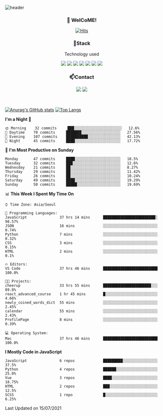 ![header](https://capsule-render.vercel.app/api?type=waving&color=gradient&height=200&text=Kyungjoon&fontAlign=70&fontAlignY=40&animation=twinkling)

<h3 align="center">👋 WelCoME!</h3>

<div align=center>
  
[![Hits](https://hits.seeyoufarm.com/api/count/incr/badge.svg?url=https%3A%2F%2Fgithub.com%2Fuvula6921&count_bg=%2322BAC9&title_bg=%23827F7F&icon=iconify.svg&icon_color=%2325A27F&title=visits&edge_flat=false)](https://hits.seeyoufarm.com)
  
</div>
<h3 align="center">📌Stack</h3>
<p align="center">Technology used</p>
<div align="center"><img src="https://img.shields.io/badge/HTML5-E34F26?style=flat-square&logo=HTML5&logoColor=white"></img> <img src="https://img.shields.io/badge/CSS3-0A84FF?style=flat-square&logo=CSS3&logoColor=white"></img> <img src="https://img.shields.io/badge/JavaScript-FFCD11?style=flat-square&logo=JavaScript&logoColor=white"></img> <img src="https://img.shields.io/badge/React-00BCF6?style=flat-square&logo=React&logoColor=white"></img> <img src="https://img.shields.io/badge/jQuery-3655FF?style=flat-square&logo=jQuery&logoColor=white"></img> <img src="https://img.shields.io/badge/Ruby-E0115F?style=flat-square&logo=Ruby&logoColor=white"></img> <img src="https://img.shields.io/badge/Python-4B8BBE?style=flat-square&logo=Python&logoColor=white"></img></div>

<h3 align="center">📫Contact</h3>
<div align="center"><a href="https://velog.io/@uvula6921/"><img src="https://img.shields.io/badge/Blog-20c997?style=flat-square&logo=V&logoColor=white"/></a> <a href="pkj6921@gmail.com"><img src="https://img.shields.io/badge/Gmail-EA4335?style=flat-square&logo=Gmail&logoColor=white"/></a></div>
<br>
<br>

[![Anurag's GitHub stats](https://github-readme-stats.vercel.app/api?username=uvula6921&hide=stars,issues&show_icons=true&count_private=true&theme=tokyonight)](https://github.com/anuraghazra/github-readme-stats)
[![Top Langs](https://github-readme-stats.vercel.app/api/top-langs/?username=uvula6921&hide=css,jupyter%20notebook,html&exclude_repo=uvula6921,uvula6921.github.io&layout=compact&langs_count=8)](https://github.com/anuraghazra/github-readme-stats)

<!--START_SECTION:waka-->
**I'm a Night 🦉** 

```text
🌞 Morning    32 commits     ███░░░░░░░░░░░░░░░░░░░░░░   12.6% 
🌆 Daytime    70 commits     ███████░░░░░░░░░░░░░░░░░░   27.56% 
🌃 Evening    107 commits    ██████████░░░░░░░░░░░░░░░   42.13% 
🌙 Night      45 commits     ████░░░░░░░░░░░░░░░░░░░░░   17.72%

```
📅 **I'm Most Productive on Sunday** 

```text
Monday       47 commits     ████░░░░░░░░░░░░░░░░░░░░░   18.5% 
Tuesday      32 commits     ███░░░░░░░░░░░░░░░░░░░░░░   12.6% 
Wednesday    21 commits     ██░░░░░░░░░░░░░░░░░░░░░░░   8.27% 
Thursday     29 commits     ██░░░░░░░░░░░░░░░░░░░░░░░   11.42% 
Friday       26 commits     ██░░░░░░░░░░░░░░░░░░░░░░░   10.24% 
Saturday     49 commits     ████░░░░░░░░░░░░░░░░░░░░░   19.29% 
Sunday       50 commits     █████░░░░░░░░░░░░░░░░░░░░   19.69%

```


📊 **This Week I Spent My Time On** 

```text
⌚︎ Time Zone: Asia/Seoul

💬 Programming Languages: 
JavaScript               37 hrs 14 mins      ████████████████████████░   98.57% 
JSON                     16 mins             ░░░░░░░░░░░░░░░░░░░░░░░░░   0.74% 
Python                   7 mins              ░░░░░░░░░░░░░░░░░░░░░░░░░   0.32% 
CSS                      3 mins              ░░░░░░░░░░░░░░░░░░░░░░░░░   0.15% 
HTML                     2 mins              ░░░░░░░░░░░░░░░░░░░░░░░░░   0.1%

🔥 Editors: 
VS Code                  37 hrs 46 mins      █████████████████████████   100.0%

🐱‍💻 Projects: 
cheerup                  33 hrs 55 mins      ██████████████████████░░░   89.8% 
react_advanced_course    1 hr 45 mins        █░░░░░░░░░░░░░░░░░░░░░░░░   4.66% 
newly_coined_words_dict  55 mins             ░░░░░░░░░░░░░░░░░░░░░░░░░   2.45% 
calendar                 55 mins             ░░░░░░░░░░░░░░░░░░░░░░░░░   2.43% 
ProfilePage              8 mins              ░░░░░░░░░░░░░░░░░░░░░░░░░   0.39%

💻 Operating System: 
Mac                      37 hrs 46 mins      █████████████████████████   100.0%

```

**I Mostly Code in JavaScript** 

```text
JavaScript               6 repos             █████████░░░░░░░░░░░░░░░░   37.5% 
Python                   4 repos             ██████░░░░░░░░░░░░░░░░░░░   25.0% 
Vue                      3 repos             ████░░░░░░░░░░░░░░░░░░░░░   18.75% 
HTML                     2 repos             ███░░░░░░░░░░░░░░░░░░░░░░   12.5% 
SCSS                     1 repo              █░░░░░░░░░░░░░░░░░░░░░░░░   6.25%

```



 Last Updated on 15/07/2021
<!--END_SECTION:waka-->
